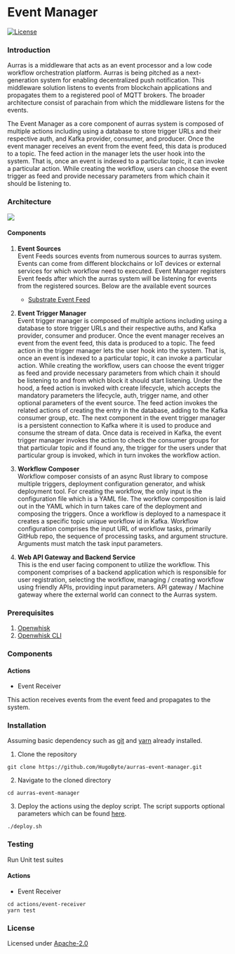 # Event Manager

[![License](https://img.shields.io/badge/license-Apache--2.0-blue.svg)](http://www.apache.org/licenses/LICENSE-2.0)

### Introduction
Aurras is a middleware that acts as an event processor and a low code workflow orchestration platform. Aurras is being pitched as a next-generation system for enabling decentralized push notification. This middleware solution listens to events from blockchain applications and propagates them to a registered pool of MQTT brokers. The broader architecture consist of parachain from which the middleware listens for the events.

The Event Manager as a core component of aurras system is composed of multiple actions including using a database to store trigger URLs and their respective auth, and Kafka provider, consumer, and producer. Once the event manager receives an event from the event feed, this data is produced to a topic. The feed action in the manager lets the user hook into the system. That is, once an event is indexed to a particular topic, it can invoke a particular action. While creating the workflow, users can choose the event trigger as feed and provide necessary parameters from which chain it should be listening to.

### Architecture
![](https://storage.googleapis.com/hugobyte-2.appspot.com/aurras.png)

#### Components
1. **Event Sources**  
Event Feeds sources events from numerous sources to aurras system. Events can come from different blockchains or IoT devices or external services for which workflow need to executed. Event Manager registers Event feeds after which the aurras system will be listening for events from the registered sources. Below are the available event sources

    * [Substrate Event Feed](https://github.com/HugoByte/aurras-event-feed-substrate-js)

2. **Event Trigger Manager**  
Event trigger manager is composed of multiple actions including using a database to store trigger URLs and their respective auths, and Kafka provider, consumer and producer. Once the event manager receives an event from the event feed, this data is produced to a topic. The feed action in the trigger manager lets the user hook into the system. That is,  once an event is indexed to a particular topic, it can invoke a particular action. While creating the workflow, users can choose the event trigger as feed and provide necessary parameters from which chain it should be listening to and from which block it should start listening. Under the hood, a feed action is invoked with create lifecycle, which accepts the mandatory parameters the lifecycle, auth, trigger name, and other optional parameters of the event source. The feed action invokes the related actions of creating the entry in the database, adding to the Kafka consumer group, etc. The next component in the event trigger manager is a persistent connection to Kafka where it is used to produce and consume the stream of data. Once data is received in Kafka, the event trigger manager invokes the action to check the consumer groups for that particular topic and if found any, the trigger for the users under that particular group is invoked, which in turn invokes the workflow action.  

3. **Workflow Composer**  
Workflow composer consists of an async Rust library to compose multiple triggers, deployment configuration generator, and whisk deployment tool. For creating the workflow, the only input is the configuration file which is a YAML file. The workflow composition is laid out in the YAML which in turn takes care of the deployment and composing the triggers. Once a workflow is deployed to a namespace it creates a specific topic unique workflow id in Kafka. Workflow configuration comprises the input URL of workflow tasks, primarily GitHub repo, the sequence of processing tasks, and argument structure. Arguments must match the task input parameters.  

4. **Web API Gateway and Backend Service**   
This is the end user facing component to utilize the workflow. This component comprises of a backend application which is responsible for user registration, selecting the workflow, managing / creating workflow using friendly APIs, providing input parameters. API gateway / Machine gateway where the external world can connect to the Aurras system.

### Prerequisites

1. [Openwhisk](http://openwhisk.apache.org/)
2. [Openwhisk CLI](https://github.com/apache/openwhisk-cli)

### Components

#### Actions

* Event Receiver

This action receives events from the event feed and propagates to the system.

### Installation

Assuming basic dependency such as [git](https://git-scm.com/) and [yarn](https://yarnpkg.com/) already installed.

1. Clone the repository

```text
git clone https://github.com/HugoByte/aurras-event-manager.git
```

  2. Navigate to the cloned directory

```text
cd aurras-event-manager
```

  3. Deploy the actions using the deploy script. The script supports optional parameters which can be found [here](./docs/configuration.md).

```text
./deploy.sh
```
### Testing

Run Unit test suites

#### Actions

* Event Receiver

```text
cd actions/event-receiver
yarn test
```

### License

Licensed under [Apache-2.0](https://github.com/HugoByte/aurras-documentation/tree/f07f6727f0cb01cccf04f15ec446e2d310ca1cb9/components/event-feed/substrate-event-feed/LICENSE/README.md)
